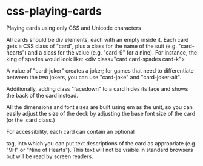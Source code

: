 # css-playing-cards
Playing cards using only CSS and Unicode characters

All cards should be div elements, each with an empty <span> inside it. Each card gets a CSS class of "card", plus a class for the name of the suit (e.g. "card-hearts") and a class for the value (e.g. "card-9" for a nine). For instance, the king of spades would look like:
  &lt;div class="card card-spades card-k"&gt;<span></span></div>

A value of "card-joker" creates a joker; for games that need to differentiate between the two jokers, you can use "card-joke" and "card-joker-alt".

Additionally, adding class "facedown" to a card hides its face and shows the back of the card instead.

All the dimensions and font sizes are built using em as the unit, so you can easily adjust the size of the deck by adjusting the base font size of the card (or the .card class.)

For accessibility, each card can contain an optional <p> tag, into which you can put text descriptions of the card as appropriate (e.g. "9H" or "Nine of Hearts"). This text will not be visible in standard browsers but will be read by screen readers.
